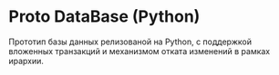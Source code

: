 # Proto DataBase (Python)
Прототип базы данных релизованой на Python, с поддержкой вложенных транзакций и механизмом отката изменений в рамках ирархии.
